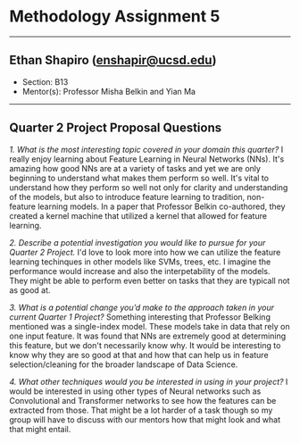 # Methodology Assignment 5
---
## Ethan Shapiro (enshapir@ucsd.edu)
- Section: B13
- Mentor(s): Professor Misha Belkin and Yian Ma

---
## Quarter 2 Project Proposal Questions
*1. What is the most interesting topic covered in your domain this quarter?*
I really enjoy learning about Feature Learning in Neural Networks (NNs). It's amazing how good NNs are at a variety of tasks and yet we are only beginning to understand what makes them perform so well. It's vital to understand how they perform so well not only for clarity and understanding of the models, but also to introduce feature learning to tradition, non-feature learning models. In a paper that Professor Belkin co-authored, they created a kernel machine that utilized a kernel that allowed for feature learning.


*2. Describe a potential investigation you would like to pursue for your Quarter 2 Project.*
I'd love to look more into how we can utilize the feature learning techinques in other models like SVMs, trees, etc. I imagine the performance would increase and also the interpetability of the models. They might be able to perform even better on tasks that they are typicall not as good at.


*3. What is a potential change you’d make to the approach taken in your current Quarter 1 Project?*
Something interesting that Professor Belking mentioned was a single-index model. These models take in data that rely on one input feature. It was found that NNs are extremely good at determining this feature, but we don't necessarily know why. It would be interesting to know why they are so good at that and how that can help us in feature selection/cleaning for the broader landscape of Data Science.


*4. What other techniques would you be interested in using in your project?*
I would be interested in using other types of Neural networks such as Convolutional and Transformer networks to see how the features can be extracted from those. That might be a lot harder of a task though so my group will have to discuss with our mentors how that might look and what that might entail.
